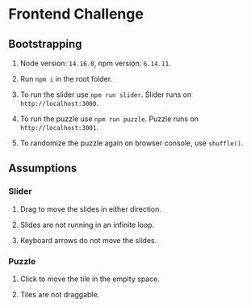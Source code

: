 # Frontend Challenge

## Bootstrapping

1.  Node version: `14.16.0`, npm version: `6.14.11`.

2. Run `npm i` in the root folder.

3. To run the slider use `npm run slider`. Slider runs on `http://localhost:3000`.

4. To run the puzzle use `npm run puzzle`. Puzzle runs on `http://localhost:3001`.

5. To randomize the puzzle again on browser console, use `shuffle()`.

## Assumptions

### Slider

1. Drag to move the slides in either direction.

2. Slides are not running in an infinite loop.

3. Keyboard arrows do not move the slides.

### Puzzle

1. Click to move the tile in the emplty space.

2. Tiles are not draggable.

